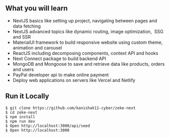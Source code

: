 
## What you will learn
 - NextJS basics like setting up project, navigating between pages and data fetching
 - NextJS advanced topics like dynamic routing, image optimization,  SSG and SSR
 - MaterialUI framework to build responsive website using custom theme, animation and carousel
 - ReactJS including decomposing components, context API and hooks
 - Next Connect package to build backend API
 - MongoDB and Mongoose to save and retrieve data like products, orders and users
 - PayPal developer api to make online payment
 - Deploy web applications on servers like Vercel and Netlify



## Run it Locally
```
$ git clone https://github.com/kanishak11-cyber/zeke-next
$ cd zeke-next
$ npm install
$ npm run dev
$ Open http://localhost:3000/api/seed
$ Open http://localhost:3000
```

